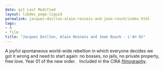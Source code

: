 ```yaml
---
date: git Last Modified
layout: libdoc_page.liquid
permalink: jacques-doillon-alain-resnais-and-jean-rouch/index.html
tags:
- A
- film
title: "Jacques Doillon, Alain Resnais and Jean Rouch - L'An 01"
---
```


A joyful spontaneous world-wide rebellion in which everyone decides we got it  wrong and need to start again: no bosses, no jails, no private property, free  love. Year 01 of the new order.
  
 Included in the CIRA <a href="biblio.htm#CIRA">filmography</a>.